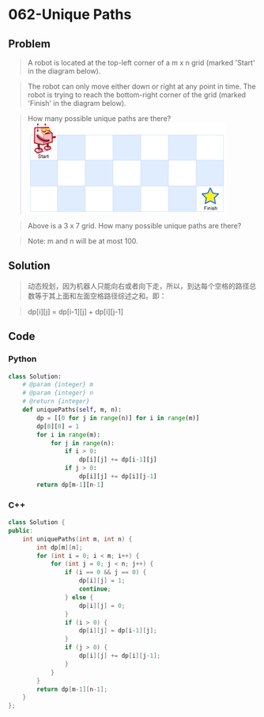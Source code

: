 # 062-Unique Paths

## Problem

> A robot is located at the top-left corner of a m x n grid (marked 'Start' in the diagram below).

> The robot can only move either down or right at any point in time. The robot is trying to reach the bottom-right corner of the grid (marked 'Finish' in the diagram below).

> How many possible unique paths are there?
![image](./images/robot_maze.png)

> Above is a 3 x 7 grid. How many possible unique paths are there?

> Note: m and n will be at most 100.

## Solution

> 动态规划，因为机器人只能向右或者向下走，所以，到达每个空格的路径总数等于其上面和左面空格路径综述之和。即：

> dp[i][j] = dp[i-1][j] + dp[i][j-1]

## Code

### Python

```python
class Solution:
    # @param {integer} m
    # @param {integer} n
    # @return {integer}
    def uniquePaths(self, m, n):
        dp = [[0 for j in range(n)] for i in range(m)]
        dp[0][0] = 1
        for i in range(m):
            for j in range(n):
                if i > 0:
                    dp[i][j] += dp[i-1][j]
                if j > 0:
                    dp[i][j] += dp[i][j-1]
        return dp[m-1][n-1]
```

### C++

```cpp
class Solution {
public:
    int uniquePaths(int m, int n) {
        int dp[m][n];
        for (int i = 0; i < m; i++) {
            for (int j = 0; j < n; j++) {
                if (i == 0 && j == 0) {
                    dp[i][j] = 1;
                    continue;
                } else {
                    dp[i][j] = 0;
                }
                if (i > 0) {
                    dp[i][j] = dp[i-1][j];
                }
                if (j > 0) {
                    dp[i][j] += dp[i][j-1];
                }
            }
        }
        return dp[m-1][n-1];    
    }
};
```